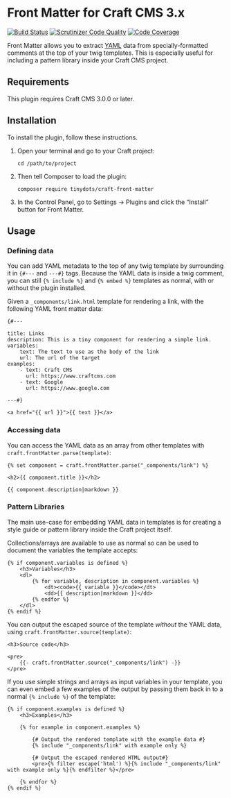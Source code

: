 # Front Matter for Craft CMS 3.x

[![Build Status](https://scrutinizer-ci.com/g/tinydots/craft-front-matter/badges/build.png?b=master)](https://scrutinizer-ci.com/g/tinydots/craft-front-matter/build-status/develop) [![Scrutinizer Code Quality](https://scrutinizer-ci.com/g/tinydots/craft-front-matter/badges/quality-score.png?b=master)](https://scrutinizer-ci.com/g/tinydots/craft-front-matter/?branch=master) [![Code Coverage](https://scrutinizer-ci.com/g/tinydots/craft-front-matter/badges/coverage.png?b=master)](https://scrutinizer-ci.com/g/tinydots/craft-front-matter/?branch=master)

Front Matter allows you to extract [YAML](http://yaml.org/spec/1.2/spec.html) data from specially-formatted
comments at the top of your twig templates. This is especially useful
for including a pattern library inside your Craft CMS project.

## Requirements

This plugin requires Craft CMS 3.0.0 or later.

## Installation

To install the plugin, follow these instructions.

1. Open your terminal and go to your Craft project:

    `cd /path/to/project`

2. Then tell Composer to load the plugin:

    `composer require tinydots/craft-front-matter`

3. In the Control Panel, go to Settings -> Plugins and click the “Install”
button for Front Matter.

## Usage

### Defining data

You can add YAML metadata to the top of any twig template by surrounding
it in `{#---` and `---#}` tags. Because the YAML data is inside a twig
comment, you can still `{% include %}` and `{% embed %}` templates as
normal, with or without the plugin installed.

Given a `_components/link.html` template for rendering a link, with the
following YAML front matter data:

```twig
{#---

title: Links
description: This is a tiny component for rendering a simple link.
variables:
    text: The text to use as the body of the link
    url: The url of the target
examples:
    - text: Craft CMS
      url: https://www.craftcms.com
    - text: Google
      url: https://www.google.com

---#}

<a href="{{ url }}">{{ text }}</a>
```

### Accessing data

You can access the YAML data as an array from other templates with
`craft.frontMatter.parse(template)`:

```twig
{% set component = craft.frontMatter.parse("_components/link") %}

<h2>{{ component.title }}</h2>

{{ component.description|markdown }}
```

### Pattern Libraries

The main use-case for embedding YAML data in templates is for creating
a style guide or pattern library inside the Craft project itself.

Collections/arrays are available to use as normal so can be used to
document the variables the template accepts:

```twig
{% if component.variables is defined %}
    <h3>Variables</h3>
    <dl>
        {% for variable, description in component.variables %}
            <dt><code>{{ variable }}</code></dt>
            <dd>{{ description|markdown }}</dd>
        {% endfor %}
    </dl>
{% endif %}
```

You can output the escaped source of the template _without_ the YAML
data, using `craft.frontMatter.source(template)`:

```twig
<h3>Source code</h3>

<pre>
    {{- craft.frontMatter.source("_components/link") -}}
</pre>
```

If you use simple strings and arrays as input variables in your template,
you can even embed a few examples of the output by passing them back in to a
normal `{% include %}` of the template:

```twig
{% if component.examples is defined %}
    <h3>Examples</h3>

    {% for example in component.examples %}

        {# Output the rendered template with the example data #}
        {% include "_components/link" with example only %}

        {# Output the escaped rendered HTML output#}
        <pre>{% filter escape('html') %}{% include "_components/link" with example only %}{% endfilter %}</pre>

    {% endfor %}
{% endif %}
```